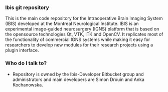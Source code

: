 ### Ibis git repository ###
This is the main code repository for the Intraoperative Brain Imaging System (IBIS) developed at the Montreal Neurological Institute. IBIS is an experimental image-guided neurosurgery (IGNS) platform that is based on the opensource technologies Qt, VTK, ITK and OpenCV. It replicates most of the functionality of commercial IGNS systems while making it easy for researchers to develop new modules for their research projects using a plugin interface.

### Who do I talk to? ###

* Repository is owned by the Ibis-Developer Bitbucket group and administrators and main developers are Simon Drouin and Anka Kochanowska.